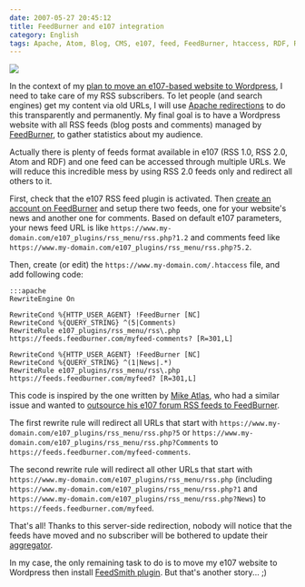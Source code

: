```yaml
---
date: 2007-05-27 20:45:12
title: FeedBurner and e107 integration
category: English
tags: Apache, Atom, Blog, CMS, e107, feed, FeedBurner, htaccess, RDF, RSS, Server, Web, WordPress
---
```


![](/uploads/2007/e107-and-feedburner.png)

In the context of my [plan to move an e107-based website to Wordpress](https://kevin.deldycke.com/2006/08/e107-to-wordpress-migration-here-is-why/), I need to take care of my RSS subscribers. To let people (and search engines) get my content via old URLs, I will use [Apache redirections](https://en.wikipedia.org/wiki/URL_redirection) to do this transparently and permanently. My final goal is to have a Wordpress website with all RSS feeds (blog posts and comments) managed by [FeedBurner](https://www.feedburner.com), to gather statistics about my audience.

Actually there is plenty of feeds format available in e107 (RSS 1.0, RSS 2.0, Atom and RDF) and one feed can be accessed through multiple URLs. We will reduce this incredible mess by using RSS 2.0 feeds only and redirect all others to it.

First, check that the e107 RSS feed plugin is activated. Then [create an account on FeedBurner](https://www.feedburner.com/fb/a/register) and setup there two feeds, one for your website's news and another one for comments. Based on default e107 parameters, your news feed URL is like `https://www.my-domain.com/e107_plugins/rss_menu/rss.php?1.2` and comments feed like `https://www.my-domain.com/e107_plugins/rss_menu/rss.php?5.2`.

Then, create (or edit) the `https://www.my-domain.com/.htaccess` file, and add following code:

    :::apache
    RewriteEngine On

    RewriteCond %{HTTP_USER_AGENT} !FeedBurner [NC]
    RewriteCond %{QUERY_STRING} ^(5|Comments)
    RewriteRule e107_plugins/rss_menu/rss\.php https://feeds.feedburner.com/myfeed-comments? [R=301,L]

    RewriteCond %{HTTP_USER_AGENT} !FeedBurner [NC]
    RewriteCond %{QUERY_STRING} ^(1|News|.*)
    RewriteRule e107_plugins/rss_menu/rss\.php https://feeds.feedburner.com/myfeed? [R=301,L]

This code is inspired by the one written by [Mike Atlas](https://www.mikeatlas.com), who had a similar issue and wanted to [outsource his e107 forum RSS feeds to FeedBurner](https://www.mikeatlas.com/blog/2007/03/09/transparently-outsourcing-your-rss-feeds-to-feedburner/).

The first rewrite rule will redirect all URLs that start with `https://www.my-domain.com/e107_plugins/rss_menu/rss.php?5` or `https://www.my-domain.com/e107_plugins/rss_menu/rss.php?Comments` to `https://feeds.feedburner.com/myfeed-comments`.

The second rewrite rule will redirect all other URLs that start with `https://www.my-domain.com/e107_plugins/rss_menu/rss.php` (including `https://www.my-domain.com/e107_plugins/rss_menu/rss.php?1` and `https://www.my-domain.com/e107_plugins/rss_menu/rss.php?News`) to `https://feeds.feedburner.com/myfeed`.

That's all! Thanks to this server-side redirection, nobody will notice that the feeds have moved and no subscriber will be bothered to update their [aggregator](https://en.wikipedia.org/wiki/Aggregator).

In my case, the only remaining task to do is to move my e107 website to Wordpress then install [FeedSmith plugin](https://blogs.feedburner.com/feedburner/archives/2007/05/feedburner_adopts_twoyearold_r_1.php). But that's another story... ;)
